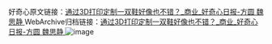 好奇心原文链接：[通过3D打印定制一双鞋好像也不错？_商业_好奇心日报-方圆 魏思静 ](https://www.qdaily.com/articles/6934.html)
WebArchive归档链接：[通过3D打印定制一双鞋好像也不错？_商业_好奇心日报-方圆 魏思静 ](http://web.archive.org/web/20160502220243/http://www.qdaily.com/articles/6934.html)
![image](http://ww3.sinaimg.cn/large/007d5XDply1g3wb9ivlwjj30u049nh9z)